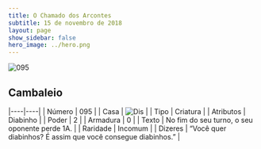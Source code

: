 ```yaml
---
title: O Chamado dos Arcontes
subtitle: 15 de novembro de 2018
layout: page
show_sidebar: false
hero_image: ../hero.png
---
```


![095](https://cdn.keyforgegame.com/media/card_front/pt/341_095_563MPX64P3XC_pt.png)

## Cambaleio

|----|----|
| Número | 095 |
| Casa | ![Dis](https://archonarcana.com/images/thumb/e/e8/Dis.png/22px-Dis.png "Dis") |
| Tipo | Criatura |
| Atributos | Diabinho |
| Poder | 2 |
| Armadura | 0 |
| Texto | No fim do seu turno, o seu oponente perde 1A. |
| Raridade | Incomum |
| Dizeres | “Você quer diabinhos? É assim que você  consegue diabinhos.” |
